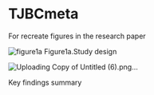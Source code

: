 # TJBCmeta
For recreate figures in the research paper




![figure1a](https://github.com/user-attachments/assets/921ccff1-5f2c-42c0-a74b-564567848a6e)
Figure1a.Study design


![Uploading Copy of Untitled (6).png…]()

Key findings summary


